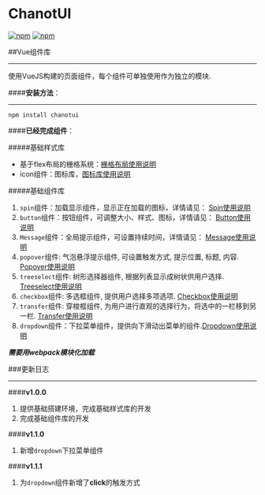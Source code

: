 # ChanotUI

[![npm](https://travis-ci.org/5606595/ChanotUI.svg?branch=master)]() [![npm](https://img.shields.io/badge/npm-v1.0.0-blue.svg)]()

##Vue组件库

----------

使用VueJS构建的页面组件，每个组件可单独使用作为独立的模块.

####**安装方法**：

--------

    npm install chanotui

####**已经完成组件**：

#####基础样式库

 - 基于flex布局的栅格系统：[栅格布局使用说明](https://github.com/5606595/ChanotUI/tree/master/components/grid)
 -  icon组件：图标库，[图标库使用说明](https://github.com/5606595/ChanotUI/tree/master/components/icon)


#####基础组件库

 1. `spin`组件：加载显示组件，显示正在加载的图标，详情请见： [Spin使用说明](https://github.com/5606595/ChanotUI/tree/master/components/spin)
 2. `button`组件：按钮组件，可调整大小、样式、图标，详情请见： [Button使用说明](https://github.com/5606595/ChanotUI/tree/master/components/button)
 3. `Message`组件：全局提示组件，可设置持续时间，详情请见： [Message使用说明](https://github.com/5606595/ChanotUI/tree/master/components/message)
 4. `popover`组件: 气泡悬浮提示组件, 可设置触发方式, 提示位置, 标题, 内容.  [Popover使用说明](https://github.com/5606595/ChanotUI/tree/master/components/popover)
 5. `treeselect`组件: 树形选择器组件,  根据列表显示成树状供用户选择.  [Treeselect使用说明](https://github.com/5606595/ChanotUI/tree/master/components/treeselect)
 6. `checkbox`组件: 多选框组件, 提供用户选择多项选项. [Checkbox使用说明](https://github.com/5606595/ChanotUI/tree/master/components/checkbox)
 7. `transfer`组件: 穿梭框组件,  为用户进行直观的选择行为，将选中的一栏移到另一栏. [Transfer使用说明](https://github.com/5606595/ChanotUI/tree/master/components/transfer)
 8. `dropdown`组件：下拉菜单组件，提供向下滑动出菜单的组件.[Dropdown使用说明](https://github.com/5606595/ChanotUI/tree/master/components/dropdown)

***需要用webpack模块化加载***

###更新日志

---

####**v1.0.0**

 1. 提供基础搭建环境，完成基础样式库的开发
 2. 完成基础组件库的开发

####**v1.1.0**

1. 新增`dropdown`下拉菜单组件

####**v1.1.1**

1. 为`dropdown`组件新增了**click**的触发方式


